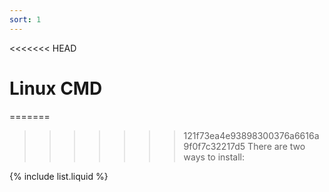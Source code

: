 ```yaml
---
sort: 1
---
```


<<<<<<< HEAD
# Linux CMD

=======
>>>>>>> 121f73ea4e93898300376a6616a9f0f7c32217d5
There are two ways to install:

{% include list.liquid %}

